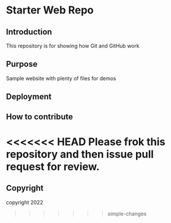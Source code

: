 # Starter Web Repo

## Introduction
This repository is for showing how Git and GitHub work

## Purpose

Sample website with plenty of files for demos

## Deployment
## How to contribute

<<<<<<< HEAD
Please frok this repository and then issue pull request for review.
=======
## Copyright 
copyright 2022
>>>>>>> simple-changes
